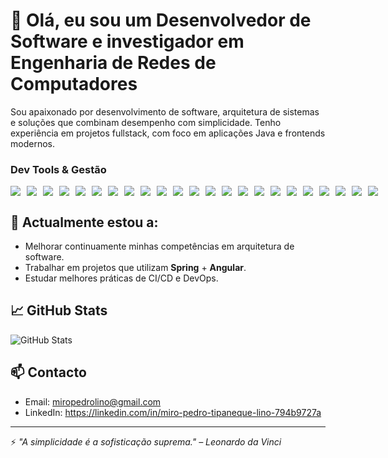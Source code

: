 # 👋 Olá, eu sou um Desenvolvedor de Software e investigador em Engenharia de Redes de Computadores

Sou apaixonado por desenvolvimento de software, arquitetura de sistemas e soluções que combinam desempenho com simplicidade. Tenho experiência em projetos fullstack, com foco em aplicações Java e frontends modernos.

### Dev Tools & Gestão
<div style="display: flex; gap: 10px;">
  
  <img src="https://img.shields.io/badge/-Java-007396?style=for-the-badge&logo=java&logoColor=white"/>
  <img src="https://img.shields.io/badge/-C++-00599C?style=for-the-badge&logo=c%2b%2b&logoColor=white"/>
  <img src="https://img.shields.io/badge/-Kotlin-0095D5?style=for-the-badge&logo=kotlin&logoColor=white"/>
  <img src="https://img.shields.io/badge/-Python-3776AB?style=for-the-badge&logo=python&logoColor=white"/>
  <img src="https://img.shields.io/badge/-Assembly-6E4C13?style=for-the-badge&logo=gnuassembly&logoColor=white"/>
  <img src="https://img.shields.io/badge/-MySQL-4479A1?style=for-the-badge&logo=mysql&logoColor=white"/>
  <img src="https://img.shields.io/badge/-PostgreSQL-4169E1?style=for-the-badge&logo=postgresql&logoColor=white"/>
  <img src="https://img.shields.io/badge/-MongoDB-47A248?style=for-the-badge&logo=mongodb&logoColor=white"/>
  <img src="https://img.shields.io/badge/-SQLite-003B57?style=for-the-badge&logo=sqlite&logoColor=white"/>
  <img src="https://img.shields.io/badge/-Android%20Studio-3DDC84?style=for-the-badge&logo=androidstudio&logoColor=white"/>
  <img src="https://img.shields.io/badge/-Spring-6DB33F?style=for-the-badge&logo=spring&logoColor=white"/>
  <img src="https://img.shields.io/badge/-Maven-C71A36?style=for-the-badge&logo=apachemaven&logoColor=white"/>
  <img src="https://img.shields.io/badge/-Hibernate-59666C?style=for-the-badge&logo=hibernate&logoColor=white"/>
  <img src="https://img.shields.io/badge/-H2%20Database-004880?style=for-the-badge&logo=h2&logoColor=white"/>
  <img src="https://img.shields.io/badge/-Angular-DD0031?style=for-the-badge&logo=angular&logoColor=white"/>
  <img src="https://img.shields.io/badge/-Trello-0052CC?style=for-the-badge&logo=trello&logoColor=white"/>
  <img src="https://img.shields.io/badge/-Git-F05032?style=for-the-badge&logo=git&logoColor=white"/>
  <img src="https://img.shields.io/badge/-GitHub-181717?style=for-the-badge&logo=github&logoColor=white"/>
  <img src="https://img.shields.io/badge/-Docker-2496ED?style=for-the-badge&logo=docker&logoColor=white"/>
  <img src="https://img.shields.io/badge/-MS%20Project-107C10?style=for-the-badge&logo=microsoftproject&logoColor=white"/>
  <img src="https://img.shields.io/badge/-Insomnia-4000BF?style=for-the-badge&logo=insomnia&logoColor=white"/>
  <img src="https://img.shields.io/badge/-IntelliJ%20IDEA-000000?style=for-the-badge&logo=intellijidea&logoColor=white"/>
  <img src="https://img.shields.io/badge/-VS%20Code-007ACC?style=for-the-badge&logo=visualstudiocode&logoColor=white"/>
</div>

## 🌱 Actualmente estou a:
- Melhorar continuamente minhas competências em arquitetura de software.
- Trabalhar em projetos que utilizam **Spring** + **Angular**.
- Estudar melhores práticas de CI/CD e DevOps.

## 📈 GitHub Stats
![GitHub Stats](https://github-readme-stats.vercel.app/api?username=tipaneque&show_icons=true&theme=tokyonight)

## 📫 Contacto
- Email: miropedrolino@gmail.com
- LinkedIn: https://linkedin.com/in/miro-pedro-tipaneque-lino-794b9727a

---

⚡ *"A simplicidade é a sofisticação suprema." – Leonardo da Vinci*
